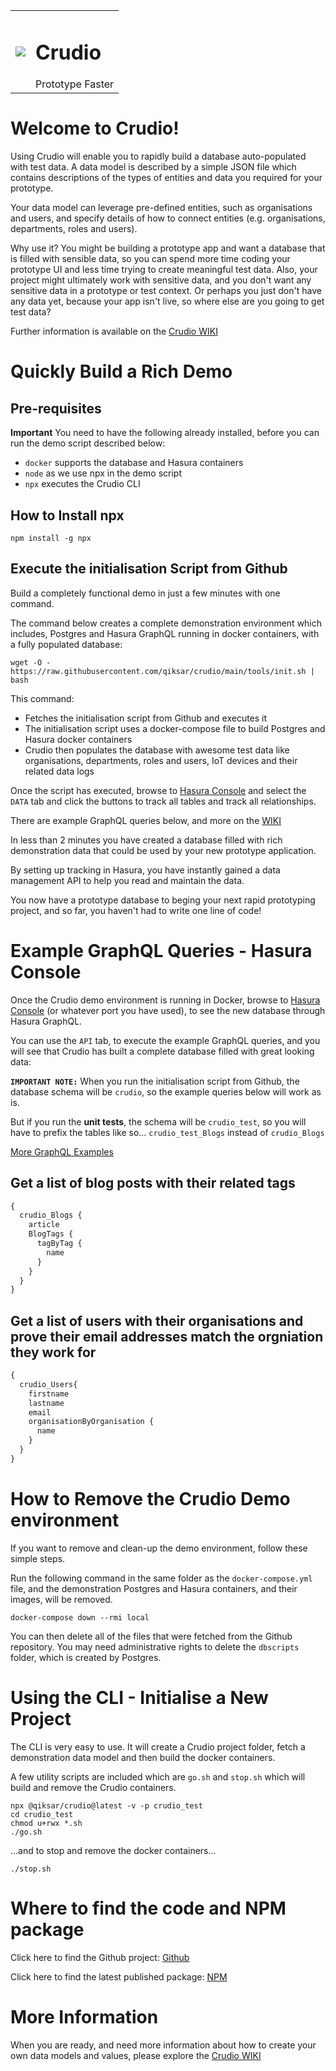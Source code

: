 <table>
  <tr>
    <td> <img src="https://user-images.githubusercontent.com/45703746/182263014-7a817506-4c50-4418-8d77-06ccb61a6438.png"></td>
    <td> <h1>Crudio</h1> Prototype Faster</td>
   </tr> 
</table>

# Welcome to Crudio!

Using Crudio will enable you to rapidly build a database auto-populated with test data. A data model is described by a simple JSON file which contains descriptions of the types of entities and data you required for your prototype.

Your data model can leverage pre-defined entities, such as organisations and users, and specify details of how to connect entities (e.g. organisations, departments, roles and users). 

Why use it? You might be building a prototype app and want a database that is filled with sensible data, so you can spend more time coding your prototype UI and less time trying to create meaningful test data. Also, your project might ultimately work with sensitive data, and you don't want any sensitive data in a prototype or test context. Or perhaps you just don't have any data yet, because your app isn't live, so where else are you going to get test data?

Further information is available on the [Crudio WIKI](https://github.com/Qiksar/crudio/wiki/01.-Home)

# Quickly Build a Rich Demo

## Pre-requisites

**Important** You need to have the following already installed, before you can run the demo script described below:

- `docker` supports the database and Hasura containers
- `node` as we use npx in the demo script
- `npx` executes the Crudio CLI 

## How to Install npx
```
npm install -g npx
```

## Execute the initialisation Script from Github

Build a completely functional demo in just a few minutes with one command.

The command below creates a complete demonstration environment which includes, Postgres and Hasura GraphQL running in docker containers, with a fully populated database:

```
wget -O - https://raw.githubusercontent.com/qiksar/crudio/main/tools/init.sh | bash
```

This command:
- Fetches the initialisation script from Github and executes it
- The initialisation script uses a docker-compose file to build Postgres and Hasura docker containers
- Crudio then populates the database with awesome test data like organisations, departments, roles and users, IoT devices and their related data logs

Once the script has executed, browse to [Hasura Console](http://localhost:6789) and select the `DATA` tab and click the buttons to track all tables and track all relationships.

There are example GraphQL queries below, and more on the [WIKI](https://github.com/Qiksar/crudio/wiki/05.-Example-GraphQL-Queries)

In less than 2 minutes you have created a database filled with rich demonstration data that could be used by your new prototype application.

By setting up tracking in Hasura, you have instantly gained a data management API to help you read and maintain the data.

You now have a prototype database to beging your next rapid prototyping project, and so far, you haven't had to write one line of code!

# Example GraphQL Queries - Hasura Console

Once the Crudio demo environment is running in Docker, browse to [Hasura Console](http://localhost:6789) (or whatever port you have used), to see the new database through Hasura GraphQL.

You can use the `API` tab, to execute the example GraphQL queries, and you will see that Crudio has built a complete database filled with great looking data:

**`IMPORTANT NOTE:`** When you run the initialisation script from Github, the database schema will be `crudio`, so the example queries below will work as is. 

But if you run the **unit tests**, the schema will be `crudio_test`, so you will have to prefix the tables like so... `crudio_test_Blogs` instead of `crudio_Blogs`

[More GraphQL Examples](https://github.com/Qiksar/crudio/wiki/Example-GraphQL-Queries)

## Get a list of blog posts with their related tags
```graphql
{
  crudio_Blogs {
    article
    BlogTags {
      tagByTag {
        name
      }
    }
  }
}
```

## Get a list of users with their organisations and prove their email addresses match the orgniation they work for
```graphql
{
  crudio_Users{
    firstname
    lastname
    email
    organisationByOrganisation {
      name
    }
  }
}
```

# How to Remove the Crudio Demo environment

If you want to remove and clean-up the demo environment, follow these simple steps.

Run the following command in the same folder as the `docker-compose.yml` file, and the demonstration Postgres and Hasura containers, and their images, will be removed.

```
docker-compose down --rmi local
```

You can then delete all of the files that were fetched from the Github repository. You may need administrative rights to delete the `dbscripts` folder, which is created by Postgres.

# Using the CLI - Initialise a New Project

The CLI is very easy to use. It will create a Crudio project folder, fetch a demonstration data model and then build the docker containers.

A few utility scripts are included which are `go.sh` and `stop.sh` which will build and remove the Crudio containers.

```
npx @qiksar/crudio@latest -v -p crudio_test
cd crudio_test
chmod u+rwx *.sh
./go.sh
```

...and to stop and remove the docker containers...

```
./stop.sh
```

# Where to find the code and NPM package

Click here to find the Github project: [Github](https://github.com/Qiksar/crudio)

Click here to find the latest published package: [NPM](https://www.npmjs.com/package/@qiksar/crudio)

# More Information

When you are ready, and need more information about how to create your own data models and values, please explore the [Crudio WIKI](https://github.com/Qiksar/crudio/wiki/01.-Home)
